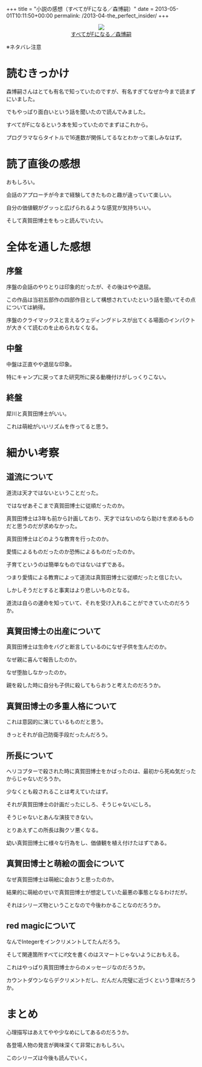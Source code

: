 +++
title = "小説の感想（すべてがFになる／森博嗣）"
date = 2013-05-01T10:11:50+00:00
permalink: /2013-04-the_perfect_insider/
+++
<div style="text-align: center;">
  <a href="http://www.amazon.co.jp/gp/product/4062639246/ref=as_li_ss_il?ie=UTF8&#038;camp=247&#038;creative=7399&#038;creativeASIN=4062639246&#038;linkCode=as2&#038;tag=5000164-22"><img border="0" src="http://ws-fe.amazon-adsystem.com/widgets/q?_encoding=UTF8&#038;ASIN=4062639246&#038;Format=_SL160_&#038;ID=AsinImage&#038;MarketPlace=JP&#038;ServiceVersion=20070822&#038;WS=1&#038;tag=5000164-22" /><br /><span>すべてがFになる／森博嗣</span></a><img src="http://ir-jp.amazon-adsystem.com/e/ir?t=5000164-22&#038;l=as2&#038;o=9&#038;a=4062639246" width="1" height="1" border="0" alt="" style="border:none !important; margin:0px !important;" />
</div>

※ネタバレ注意

# 読むきっかけ

森博嗣さんはとても有名で知っていたのですが、有名すぎてなぜか今まで読まずにいました。
  
でもやっぱり面白いという話を聞いたので読んでみました。
  
すべてがFになるという本を知っていたのでまずはこれから。
  
プログラマならタイトルで16進数が関係してるなとわかって楽しみなはず。

# 読了直後の感想

おもしろい。
  
会話のアプローチが今まで経験してきたものと趣が違っていて楽しい。
  
自分の価値観がグッっと広げられるような感覚が気持ちいい。
  
そして真賀田博士をもっと読んでいたい。

# 全体を通した感想

## 序盤

序盤の会話のやりとりは印象的だったが、その後はやや退屈。
  
この作品は当初五部作の四部作目として構想されていたという話を聞いてその点については納得。
  
序盤のクライマックスと言えるウェディングドレスが出てくる場面のインパクトが大きくて読むのを止められなくなる。

## 中盤

中盤は正直やや退屈な印象。
  
特にキャンプに戻ってまた研究所に戻る動機付けがしっくりこない。

## 終盤

犀川と真賀田博士がいい。
  
これは萌絵がいいリズムを作ってると思う。

# 細かい考察

## 道流について

道流は天才ではないということだった。
  
ではなぜあそこまで真賀田博士に従順だったのか。
  
真賀田博士は3年も前から計画しており、天才ではないのなら助けを求めるものだと思うのだが求めなかった。
  
真賀田博士はどのような教育を行ったのか。
  
愛情によるものだったのか恐怖によるものだったのか。
  
子育てというのは簡単なものではないはずである。
  
つまり愛情による教育によって道流は真賀田博士に従順だったと信じたい。
  
しかしそうだとすると事実はより悲しいものとなる。
  
道流は自らの運命を知っていて、それを受け入れることができていたのだろうか。

## 真賀田博士の出産について

真賀田博士は生命をバグと断言しているのになぜ子供を生んだのか。
  
なぜ親に喜んで報告したのか。
  
なぜ堕胎しなかったのか。
  
親を殺した時に自分も子供に殺してもらおうと考えたのだろうか。

## 真賀田博士の多重人格について

これは意図的に演じているものだと思う。
  
きっとそれが自己防衛手段だったんだろう。

## 所長について

ヘリコプターで殺された時に真賀田博士をかばったのは、最初から死ぬ気だったからじゃないだろうか。
  
少なくとも殺されることは考えていたはず。
  
それが真賀田博士の計画だったにしろ、そうじゃないにしろ。
  
そうじゃないとあんな演技できない。
  
とりあえずこの所長は胸クソ悪くなる。
  
幼い真賀田博士に様々な行為をし、価値観を植え付けたはずである。

## 真賀田博士と萌絵の面会について

なぜ真賀田博士は萌絵に会おうと思ったのか。
  
結果的に萌絵のせいで真賀田博士が想定していた最悪の事態となるわけだが。
  
それはシリーズ物ということなので今後わかることなのだろうか。

## red magicについて

なんでIntegerをインクリメントしてたんだろう。
  
そして関連箇所すべてにif文を書くのはスマートじゃないようにおもえる。
  
これはやっぱり真賀田博士からのメッセージなのだろうか。
  
カウントダウンならデクリメントだし、だんだん完璧に近づくという意味だろうか。

# まとめ

心理描写はあえてやや少なめにしてあるのだろうか。
  
各登場人物の発言が興味深くて非常におもしろい。
  
このシリーズは今後も読んでいく。